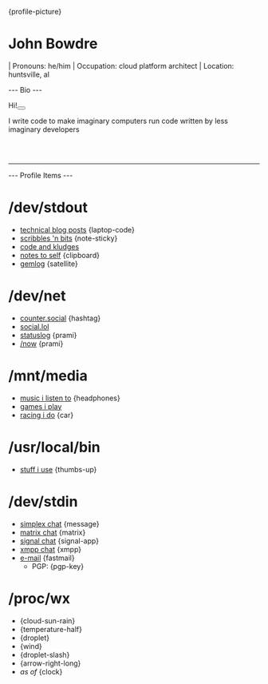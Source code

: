 {profile-picture}

# John Bowdre

| Pronouns: he/him
| Occupation: cloud platform architect
| Location: huntsville, al

--- Bio ---

<span class="kudos">Hi!<button class="tinylytics_kudos"></button></span>

<div id="typo" style="height: 5rem;" data-typo-chance="2" data-typing-delay="40" data-typing-jitter="20">I write code to make imaginary computers run code written by less imaginary developers</div>

---

--- Profile Items ---

# /dev/stdout
- [technical blog posts](https://runtimeterror.dev) {laptop-code}
- [scribbles 'n bits](https://scribbles.jbowdre.lol) {note-sticky}
- [code and kludges](https://github.com/jbowdre)
- [notes to self](https://notes.runtimeterror.dev) {clipboard}
- [gemlog](https://capsule.jbowdre.lol/gemlog/) {satellite}


# /dev/net
- [counter.social](https://counter.social/@john_b) {hashtag}
- [social.lol](https://social.lol/@jbowdre)
- [statuslog](https://status.jbowdre.lol) {prami}
- [/now](https://jbowdre.lol/now) {prami}

# /mnt/media
- [music i listen to](https://www.last.fm/user/pushpianotire) {headphones}
- [games i play](https://steamcommunity.com/id/codesplice/)
- [racing i do](https://www.youtube.com/playlist?list=PLwzr4uKY-x-EwCv-rWNGefdikuW6Oy9O_) {car}


# /usr/local/bin
- [stuff i use](https://url.jbowdre.lol/stuff-i-use) {thumbs-up}

# /dev/stdin
- [simplex chat](https://url.jbowdre.lol/simplex-chat-invite) {message}
- [matrix chat](https://matrix.to/#/@jbowdre:omg.lol) {matrix}
- [signal chat](https://signal.me/#eu/lyHZbMnlM16O0w48j3rshYBofO0K-iXOt9LGwln7TS-fNKEHCrxH3La325q8IjRU) {signal-app}
- [xmpp chat](https://conversations.im/i/jbowdre@omg.lol?omemo-sid-1374125881=a620f3c57733601a6646f6f13a71c86fc9be8dd4126fd158ef3e0a26beb0b434) {xmpp}
- [e-mail](mailto:jbowdre@omg.lol) {fastmail}
  - PGP: {pgp-key}

# /proc/wx
- <span id="conditions"></span> {cloud-sun-rain}
- <span id="temp"></span> {temperature-half}
- <span id="humidity"></span> {droplet}
- <span id="wind"></span> {wind}
- <span id="rainToday"></span> {droplet-slash}
- <span id="pressure"></span> {arrow-right-long}
- <i>as of <span id="time"></span></i> {clock}







